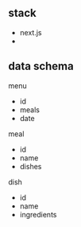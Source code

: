 
## stack

- next.js
- 

## data schema

menu

- id
- meals
- date

meal

- id
- name
- dishes

dish

- id
- name
- ingredients
